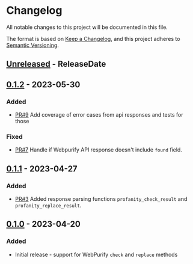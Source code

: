 <!-- markdownlint-disable blanks-around-headings blanks-around-lists no-duplicate-heading -->

# Changelog

All notable changes to this project will be documented in this file.

The format is based on [Keep a Changelog](https://keepachangelog.com/en/1.0.0/),
and this project adheres to [Semantic Versioning](https://semver.org/spec/v2.0.0.html).

<!-- next-header -->
## [Unreleased] - ReleaseDate

## [0.1.2] - 2023-05-30
### Added
- [PR#9](https://github.com/EmbarkStudios/tame-webpurify/pull/9) Add coverage of error cases from api responses and tests for those
### Fixed
- [PR#7](https://github.com/EmbarkStudios/tame-webpurify/pull/7) Handle if Webpurify API response doesn't include `found` field.

## [0.1.1] - 2023-04-27
### Added
- [PR#3](https://github.com/EmbarkStudios/tame-webpurify/pull/3) Added response parsing functions `profanity_check_result` and `profanity_replace_result`.

## [0.1.0] - 2023-04-20
### Added
- Initial release - support for WebPurify `check` and `replace` methods

<!-- next-url -->
[Unreleased]: https://github.com/EmbarkStudios//compare/0.1.2...HEAD
[0.1.2]: https://github.com/EmbarkStudios/tame-webpurify/compare/0.1.1...0.1.2
[0.1.1]: https://github.com/EmbarkStudios/tame-webpurify/compare/0.1.0...0.1.1
[0.1.0]: https://github.com/EmbarkStudios/tame-webpurify/releases/tag/0.1.0
